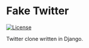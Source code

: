# Fake Twitter
[![License](http://img.shields.io/:license-mit-blue.svg)](http://doge.mit-license.org)

Twitter clone written in Django.
